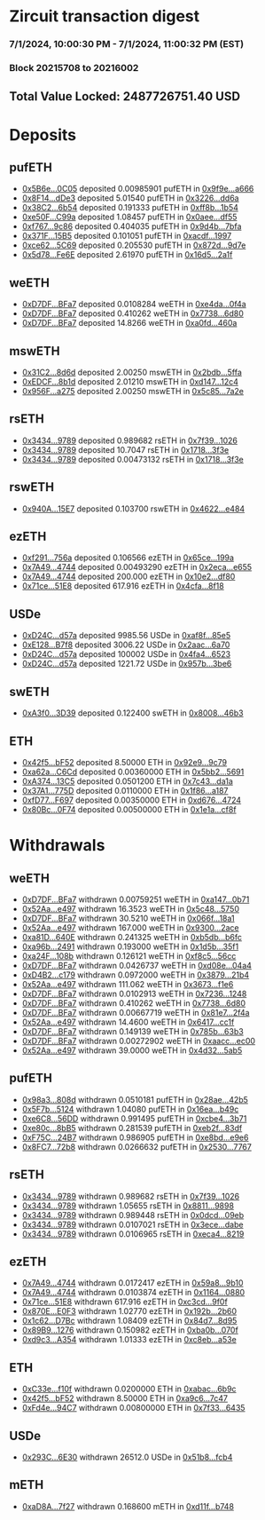 # Zircuit transaction digest
### 7/1/2024, 10:00:30 PM - 7/1/2024, 11:00:32 PM (EST)
### Block 20215708 to 20216002

## Total Value Locked: 2487726751.40 USD

# Deposits
## pufETH
- [0x5B6e...0C05](https://etherscan.io/address/0x5B6e11bc8c5084F499B8434a2e521A956EF30C05) deposited 0.00985901 pufETH in [0x9f9e...a666](https://etherscan.io/tx/0x5B6e11bc8c5084F499B8434a2e521A956EF30C05)
- [0x8F14...dDe3](https://etherscan.io/address/0x8F14342DD098B522A4B0E62CfFC6e255437CdDe3) deposited 5.01540 pufETH in [0x3226...dd6a](https://etherscan.io/tx/0x8F14342DD098B522A4B0E62CfFC6e255437CdDe3)
- [0x38C2...6b54](https://etherscan.io/address/0x38C2DEB972956ED4046243780D4501bBF02A6b54) deposited 0.191333 pufETH in [0xff8b...1b54](https://etherscan.io/tx/0x38C2DEB972956ED4046243780D4501bBF02A6b54)
- [0xe50F...C99a](https://etherscan.io/address/0xe50Fe135746A125cAFC6a71Afceaf3765401C99a) deposited 1.08457 pufETH in [0x0aee...df55](https://etherscan.io/tx/0xe50Fe135746A125cAFC6a71Afceaf3765401C99a)
- [0xf767...9c86](https://etherscan.io/address/0xf767A5b8b4B051A5dfDcd390a05F462F08619c86) deposited 0.404035 pufETH in [0x9d4b...7bfa](https://etherscan.io/tx/0xf767A5b8b4B051A5dfDcd390a05F462F08619c86)
- [0x371F...15B5](https://etherscan.io/address/0x371F1aa98F3254dC81c3B51C1475D73df6dE15B5) deposited 0.101051 pufETH in [0xacdf...1997](https://etherscan.io/tx/0x371F1aa98F3254dC81c3B51C1475D73df6dE15B5)
- [0xce62...5C69](https://etherscan.io/address/0xce62b5506c96E5D0d4843820ae703aD893055C69) deposited 0.205530 pufETH in [0x872d...9d7e](https://etherscan.io/tx/0xce62b5506c96E5D0d4843820ae703aD893055C69)
- [0x5d78...Fe6E](https://etherscan.io/address/0x5d7821896337Ac1E6298b3f4f5216ff0a492Fe6E) deposited 2.61970 pufETH in [0x16d5...2a1f](https://etherscan.io/tx/0x5d7821896337Ac1E6298b3f4f5216ff0a492Fe6E)
## weETH
- [0xD7DF...BFa7](https://etherscan.io/address/0xD7DF7E085214743530afF339aFC420c7c720BFa7) deposited 0.0108284 weETH in [0xe4da...0f4a](https://etherscan.io/tx/0xD7DF7E085214743530afF339aFC420c7c720BFa7)
- [0xD7DF...BFa7](https://etherscan.io/address/0xD7DF7E085214743530afF339aFC420c7c720BFa7) deposited 0.410262 weETH in [0x7738...6d80](https://etherscan.io/tx/0xD7DF7E085214743530afF339aFC420c7c720BFa7)
- [0xD7DF...BFa7](https://etherscan.io/address/0xD7DF7E085214743530afF339aFC420c7c720BFa7) deposited 14.8266 weETH in [0xa0fd...460a](https://etherscan.io/tx/0xD7DF7E085214743530afF339aFC420c7c720BFa7)
## mswETH
- [0x31C2...8d6d](https://etherscan.io/address/0x31C241d6D5dbC5a520b27DE3CF668fCe542C8d6d) deposited 2.00250 mswETH in [0x2bdb...5ffa](https://etherscan.io/tx/0x31C241d6D5dbC5a520b27DE3CF668fCe542C8d6d)
- [0xEDCF...8b1d](https://etherscan.io/address/0xEDCFD17334D682b7205a36Aae7fac71283D58b1d) deposited 2.01210 mswETH in [0xd147...12c4](https://etherscan.io/tx/0xEDCFD17334D682b7205a36Aae7fac71283D58b1d)
- [0x956F...a275](https://etherscan.io/address/0x956F56adb0f5552C4e92e393d6b4797804Eea275) deposited 2.00250 mswETH in [0x5c85...7a2e](https://etherscan.io/tx/0x956F56adb0f5552C4e92e393d6b4797804Eea275)
## rsETH
- [0x3434...9789](https://etherscan.io/address/0x34349c5569e7B846c3558961552D2202760A9789) deposited 0.989682 rsETH in [0x7f39...1026](https://etherscan.io/tx/0x34349c5569e7B846c3558961552D2202760A9789)
- [0x3434...9789](https://etherscan.io/address/0x34349c5569e7B846c3558961552D2202760A9789) deposited 10.7047 rsETH in [0x1718...3f3e](https://etherscan.io/tx/0x34349c5569e7B846c3558961552D2202760A9789)
- [0x3434...9789](https://etherscan.io/address/0x34349c5569e7B846c3558961552D2202760A9789) deposited 0.00473132 rsETH in [0x1718...3f3e](https://etherscan.io/tx/0x34349c5569e7B846c3558961552D2202760A9789)
## rswETH
- [0x940A...15E7](https://etherscan.io/address/0x940AFC979Db489557157bf3A254146D7f37415E7) deposited 0.103700 rswETH in [0x4622...e484](https://etherscan.io/tx/0x940AFC979Db489557157bf3A254146D7f37415E7)
## ezETH
- [0xf291...756a](https://etherscan.io/address/0xf291AFbf697405e847596901CB24125132da756a) deposited 0.106566 ezETH in [0x65ce...199a](https://etherscan.io/tx/0xf291AFbf697405e847596901CB24125132da756a)
- [0x7A49...4744](https://etherscan.io/address/0x7A493Be5c2ce014cD049Bf178a1ac0Db1B434744) deposited 0.00493290 ezETH in [0x2eca...e655](https://etherscan.io/tx/0x7A493Be5c2ce014cD049Bf178a1ac0Db1B434744)
- [0x7A49...4744](https://etherscan.io/address/0x7A493Be5c2ce014cD049Bf178a1ac0Db1B434744) deposited 200.000 ezETH in [0x10e2...df80](https://etherscan.io/tx/0x7A493Be5c2ce014cD049Bf178a1ac0Db1B434744)
- [0x71ce...51E8](https://etherscan.io/address/0x71ce5058E55aBB09B3813E90496Df5E3A3A151E8) deposited 617.916 ezETH in [0x4cfa...8f18](https://etherscan.io/tx/0x71ce5058E55aBB09B3813E90496Df5E3A3A151E8)
## USDe
- [0xD24C...d57a](https://etherscan.io/address/0xD24Cfe2d0fa81369ca6291c28ac5426e16B6d57a) deposited 9985.56 USDe in [0xaf8f...85e5](https://etherscan.io/tx/0xD24Cfe2d0fa81369ca6291c28ac5426e16B6d57a)
- [0xE128...B7f8](https://etherscan.io/address/0xE12829451577522cA93Fdfe592b67708efE2B7f8) deposited 3006.22 USDe in [0x2aac...6a70](https://etherscan.io/tx/0xE12829451577522cA93Fdfe592b67708efE2B7f8)
- [0xD24C...d57a](https://etherscan.io/address/0xD24Cfe2d0fa81369ca6291c28ac5426e16B6d57a) deposited 100002 USDe in [0x4fa4...6523](https://etherscan.io/tx/0xD24Cfe2d0fa81369ca6291c28ac5426e16B6d57a)
- [0xD24C...d57a](https://etherscan.io/address/0xD24Cfe2d0fa81369ca6291c28ac5426e16B6d57a) deposited 1221.72 USDe in [0x957b...3be6](https://etherscan.io/tx/0xD24Cfe2d0fa81369ca6291c28ac5426e16B6d57a)
## swETH
- [0xA3f0...3D39](https://etherscan.io/address/0xA3f09b35627Af530077582052BffADD545123D39) deposited 0.122400 swETH in [0x8008...46b3](https://etherscan.io/tx/0xA3f09b35627Af530077582052BffADD545123D39)
## ETH
- [0x42f5...bF52](https://etherscan.io/address/0x42f5f0093c6F48972e28E23dfbCd05416EA1bF52) deposited 8.50000 ETH in [0x92e9...9c79](https://etherscan.io/tx/0x42f5f0093c6F48972e28E23dfbCd05416EA1bF52)
- [0xa62a...C6Cd](https://etherscan.io/address/0xa62a991C6fa883628fB7880b3803291F8E54C6Cd) deposited 0.00360000 ETH in [0x5bb2...5691](https://etherscan.io/tx/0xa62a991C6fa883628fB7880b3803291F8E54C6Cd)
- [0xA374...13C5](https://etherscan.io/address/0xA3748c8553932A6e46832018daDAe1CB4BDd13C5) deposited 0.0501200 ETH in [0x7c43...da1a](https://etherscan.io/tx/0xA3748c8553932A6e46832018daDAe1CB4BDd13C5)
- [0x37A1...775D](https://etherscan.io/address/0x37A1e21d67a58CEE19CE387125677AE04522775D) deposited 0.0110000 ETH in [0x1f86...a187](https://etherscan.io/tx/0x37A1e21d67a58CEE19CE387125677AE04522775D)
- [0xfD77...F697](https://etherscan.io/address/0xfD775D7fB7e4ce29549D27D1539A62ec3965F697) deposited 0.00350000 ETH in [0xd676...4724](https://etherscan.io/tx/0xfD775D7fB7e4ce29549D27D1539A62ec3965F697)
- [0x80Bc...0F74](https://etherscan.io/address/0x80BcC2e3cF7Bb18483276Da9A385Feca08F00F74) deposited 0.00500000 ETH in [0x1e1a...cf8f](https://etherscan.io/tx/0x80BcC2e3cF7Bb18483276Da9A385Feca08F00F74)
# Withdrawals
## weETH
- [0xD7DF...BFa7](https://etherscan.io/address/0xD7DF7E085214743530afF339aFC420c7c720BFa7) withdrawn 0.00759251 weETH in [0xa147...0b71](https://etherscan.io/tx/0xD7DF7E085214743530afF339aFC420c7c720BFa7)
- [0x52Aa...e497](https://etherscan.io/address/0x52Aa899454998Be5b000Ad077a46Bbe360F4e497) withdrawn 16.3523 weETH in [0x5c48...5750](https://etherscan.io/tx/0x52Aa899454998Be5b000Ad077a46Bbe360F4e497)
- [0xD7DF...BFa7](https://etherscan.io/address/0xD7DF7E085214743530afF339aFC420c7c720BFa7) withdrawn 30.5210 weETH in [0x066f...18a1](https://etherscan.io/tx/0xD7DF7E085214743530afF339aFC420c7c720BFa7)
- [0x52Aa...e497](https://etherscan.io/address/0x52Aa899454998Be5b000Ad077a46Bbe360F4e497) withdrawn 167.000 weETH in [0x9300...2ace](https://etherscan.io/tx/0x52Aa899454998Be5b000Ad077a46Bbe360F4e497)
- [0xa81D...640E](https://etherscan.io/address/0xa81D5896cBA147aEfb5217F0b72694308a8e640E) withdrawn 0.241325 weETH in [0xb5db...b6fc](https://etherscan.io/tx/0xa81D5896cBA147aEfb5217F0b72694308a8e640E)
- [0xa96b...2491](https://etherscan.io/address/0xa96b66fDfA13aFc5497Ec270e89CCaB2e93D2491) withdrawn 0.193000 weETH in [0x1d5b...35f1](https://etherscan.io/tx/0xa96b66fDfA13aFc5497Ec270e89CCaB2e93D2491)
- [0xa24F...108b](https://etherscan.io/address/0xa24Fd6086c55c95aAe1b0e18A3aF33bCeCF9108b) withdrawn 0.126121 weETH in [0xf8c5...56cc](https://etherscan.io/tx/0xa24Fd6086c55c95aAe1b0e18A3aF33bCeCF9108b)
- [0xD7DF...BFa7](https://etherscan.io/address/0xD7DF7E085214743530afF339aFC420c7c720BFa7) withdrawn 0.0426737 weETH in [0xd08e...04a4](https://etherscan.io/tx/0xD7DF7E085214743530afF339aFC420c7c720BFa7)
- [0xD4B2...c179](https://etherscan.io/address/0xD4B22056A6E006bc5670fd2dc4a0B5075ef9c179) withdrawn 0.0972000 weETH in [0x3879...21b4](https://etherscan.io/tx/0xD4B22056A6E006bc5670fd2dc4a0B5075ef9c179)
- [0x52Aa...e497](https://etherscan.io/address/0x52Aa899454998Be5b000Ad077a46Bbe360F4e497) withdrawn 111.062 weETH in [0x3673...f1e6](https://etherscan.io/tx/0x52Aa899454998Be5b000Ad077a46Bbe360F4e497)
- [0xD7DF...BFa7](https://etherscan.io/address/0xD7DF7E085214743530afF339aFC420c7c720BFa7) withdrawn 0.0102913 weETH in [0x7236...1248](https://etherscan.io/tx/0xD7DF7E085214743530afF339aFC420c7c720BFa7)
- [0xD7DF...BFa7](https://etherscan.io/address/0xD7DF7E085214743530afF339aFC420c7c720BFa7) withdrawn 0.410262 weETH in [0x7738...6d80](https://etherscan.io/tx/0xD7DF7E085214743530afF339aFC420c7c720BFa7)
- [0xD7DF...BFa7](https://etherscan.io/address/0xD7DF7E085214743530afF339aFC420c7c720BFa7) withdrawn 0.00667719 weETH in [0x81e7...2f4a](https://etherscan.io/tx/0xD7DF7E085214743530afF339aFC420c7c720BFa7)
- [0x52Aa...e497](https://etherscan.io/address/0x52Aa899454998Be5b000Ad077a46Bbe360F4e497) withdrawn 14.4600 weETH in [0x6417...cc1f](https://etherscan.io/tx/0x52Aa899454998Be5b000Ad077a46Bbe360F4e497)
- [0xD7DF...BFa7](https://etherscan.io/address/0xD7DF7E085214743530afF339aFC420c7c720BFa7) withdrawn 0.149139 weETH in [0x785b...63b3](https://etherscan.io/tx/0xD7DF7E085214743530afF339aFC420c7c720BFa7)
- [0xD7DF...BFa7](https://etherscan.io/address/0xD7DF7E085214743530afF339aFC420c7c720BFa7) withdrawn 0.00272902 weETH in [0xaacc...ec00](https://etherscan.io/tx/0xD7DF7E085214743530afF339aFC420c7c720BFa7)
- [0x52Aa...e497](https://etherscan.io/address/0x52Aa899454998Be5b000Ad077a46Bbe360F4e497) withdrawn 39.0000 weETH in [0x4d32...5ab5](https://etherscan.io/tx/0x52Aa899454998Be5b000Ad077a46Bbe360F4e497)
## pufETH
- [0x98a3...808d](https://etherscan.io/address/0x98a3Ac623e7aa0F12B76cBbAeF8D5c9Ab481808d) withdrawn 0.0510181 pufETH in [0x28ae...42b5](https://etherscan.io/tx/0x98a3Ac623e7aa0F12B76cBbAeF8D5c9Ab481808d)
- [0x5F7b...5124](https://etherscan.io/address/0x5F7bb98a1f4cf5E966d97DCd07ba99a2bA6a5124) withdrawn 1.04080 pufETH in [0x16ea...b49c](https://etherscan.io/tx/0x5F7bb98a1f4cf5E966d97DCd07ba99a2bA6a5124)
- [0xe6C8...56DD](https://etherscan.io/address/0xe6C8439c57F4bEAaBec8995d29fe724142b156DD) withdrawn 0.991495 pufETH in [0xcbe4...3b71](https://etherscan.io/tx/0xe6C8439c57F4bEAaBec8995d29fe724142b156DD)
- [0xe80c...8bB5](https://etherscan.io/address/0xe80c1668Be0FB77f4b32B53512f135c98C5F8bB5) withdrawn 0.281539 pufETH in [0xeb2f...83df](https://etherscan.io/tx/0xe80c1668Be0FB77f4b32B53512f135c98C5F8bB5)
- [0xF75C...24B7](https://etherscan.io/address/0xF75CD3B840cDfaFd9Ffa08Aed7bcd6a333e624B7) withdrawn 0.986905 pufETH in [0xe8bd...e9e6](https://etherscan.io/tx/0xF75CD3B840cDfaFd9Ffa08Aed7bcd6a333e624B7)
- [0x8FC7...72b8](https://etherscan.io/address/0x8FC7a5380CDcf67fC78AFaAE2f75aa1C485472b8) withdrawn 0.0266632 pufETH in [0x2530...7767](https://etherscan.io/tx/0x8FC7a5380CDcf67fC78AFaAE2f75aa1C485472b8)
## rsETH
- [0x3434...9789](https://etherscan.io/address/0x34349c5569e7B846c3558961552D2202760A9789) withdrawn 0.989682 rsETH in [0x7f39...1026](https://etherscan.io/tx/0x34349c5569e7B846c3558961552D2202760A9789)
- [0x3434...9789](https://etherscan.io/address/0x34349c5569e7B846c3558961552D2202760A9789) withdrawn 1.05655 rsETH in [0x8811...9898](https://etherscan.io/tx/0x34349c5569e7B846c3558961552D2202760A9789)
- [0x3434...9789](https://etherscan.io/address/0x34349c5569e7B846c3558961552D2202760A9789) withdrawn 0.989448 rsETH in [0x0dcd...09eb](https://etherscan.io/tx/0x34349c5569e7B846c3558961552D2202760A9789)
- [0x3434...9789](https://etherscan.io/address/0x34349c5569e7B846c3558961552D2202760A9789) withdrawn 0.0107021 rsETH in [0x3ece...dabe](https://etherscan.io/tx/0x34349c5569e7B846c3558961552D2202760A9789)
- [0x3434...9789](https://etherscan.io/address/0x34349c5569e7B846c3558961552D2202760A9789) withdrawn 0.0106965 rsETH in [0xeca4...8219](https://etherscan.io/tx/0x34349c5569e7B846c3558961552D2202760A9789)
## ezETH
- [0x7A49...4744](https://etherscan.io/address/0x7A493Be5c2ce014cD049Bf178a1ac0Db1B434744) withdrawn 0.0172417 ezETH in [0x59a8...9b10](https://etherscan.io/tx/0x7A493Be5c2ce014cD049Bf178a1ac0Db1B434744)
- [0x7A49...4744](https://etherscan.io/address/0x7A493Be5c2ce014cD049Bf178a1ac0Db1B434744) withdrawn 0.0103874 ezETH in [0x1164...0880](https://etherscan.io/tx/0x7A493Be5c2ce014cD049Bf178a1ac0Db1B434744)
- [0x71ce...51E8](https://etherscan.io/address/0x71ce5058E55aBB09B3813E90496Df5E3A3A151E8) withdrawn 617.916 ezETH in [0xc3cd...9f0f](https://etherscan.io/tx/0x71ce5058E55aBB09B3813E90496Df5E3A3A151E8)
- [0x870E...E0F3](https://etherscan.io/address/0x870E6404d352eBb352818C8971fBBF4FcE4aE0F3) withdrawn 1.02770 ezETH in [0x192b...2b60](https://etherscan.io/tx/0x870E6404d352eBb352818C8971fBBF4FcE4aE0F3)
- [0x1c62...D7Bc](https://etherscan.io/address/0x1c62909675902B6cE24A8c9FB501544a6Fb0D7Bc) withdrawn 1.08409 ezETH in [0x84d7...8d95](https://etherscan.io/tx/0x1c62909675902B6cE24A8c9FB501544a6Fb0D7Bc)
- [0x89B9...1276](https://etherscan.io/address/0x89B9C31a41D16A341a733529D0AB4fF164721276) withdrawn 0.150982 ezETH in [0xba0b...070f](https://etherscan.io/tx/0x89B9C31a41D16A341a733529D0AB4fF164721276)
- [0xd9c3...A354](https://etherscan.io/address/0xd9c3321714169dFd106dc9Aa9fe8101d6E7BA354) withdrawn 1.01333 ezETH in [0xc8eb...a53e](https://etherscan.io/tx/0xd9c3321714169dFd106dc9Aa9fe8101d6E7BA354)
## ETH
- [0xC33e...f10f](https://etherscan.io/address/0xC33ea8AbDa723abE4854F9d6E04Ba61C09E8f10f) withdrawn 0.0200000 ETH in [0xabac...6b9c](https://etherscan.io/tx/0xC33ea8AbDa723abE4854F9d6E04Ba61C09E8f10f)
- [0x42f5...bF52](https://etherscan.io/address/0x42f5f0093c6F48972e28E23dfbCd05416EA1bF52) withdrawn 8.50000 ETH in [0xa9c6...7c47](https://etherscan.io/tx/0x42f5f0093c6F48972e28E23dfbCd05416EA1bF52)
- [0xFd4e...94C7](https://etherscan.io/address/0xFd4e7c58E977E84B8b78cD26790dBD03B8E394C7) withdrawn 0.00800000 ETH in [0x7f33...6435](https://etherscan.io/tx/0xFd4e7c58E977E84B8b78cD26790dBD03B8E394C7)
## USDe
- [0x293C...6E30](https://etherscan.io/address/0x293C6937D8D82e05B01335F7B33FBA0c8e256E30) withdrawn 26512.0 USDe in [0x51b8...fcb4](https://etherscan.io/tx/0x293C6937D8D82e05B01335F7B33FBA0c8e256E30)
## mETH
- [0xaD8A...7f27](https://etherscan.io/address/0xaD8A58532E97f8E214D710427F93A68d03e37f27) withdrawn 0.168600 mETH in [0xd11f...b748](https://etherscan.io/tx/0xaD8A58532E97f8E214D710427F93A68d03e37f27)
